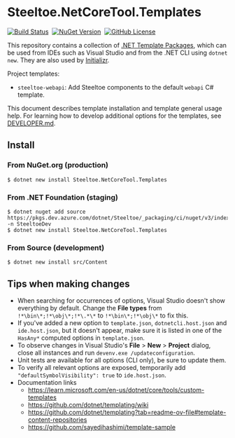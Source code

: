 # Steeltoe.NetCoreTool.Templates

[![Build Status](https://github.com/SteeltoeOSS/NetCoreToolTemplates/actions/workflows/build.yml/badge.svg?branch=main)](https://github.com/SteeltoeOSS/NetCoreToolTemplates/actions/workflows/build.yml?query=branch%3Amain)
&nbsp;[![NuGet Version](https://img.shields.io/nuget/v/Steeltoe.NetCoreTool.Templates?style=flat)](https://www.nuget.org/packages/Steeltoe.NetCoreTool.Templates)
&nbsp;[![GitHub License](https://img.shields.io/github/license/SteeltoeOSS/NetCoreToolTemplates)](LICENSE)

This repository contains a collection of [.NET Template Packages](https://learn.microsoft.com/en-us/dotnet/core/tools/dotnet-new),
which can be used from IDEs such as Visual Studio and from the .NET CLI using `dotnet new`. They are also used by [Initializr](https://start.steeltoe.io/).

Project templates:
- `steeltoe-webapi`: Add Steeltoe components to the default `webapi` C# template.

This document describes template installation and template general usage help.
For learning how to develop additional options for the templates, see [DEVELOPER.md](DEVELOPER.md).

## Install

### From NuGet.org (production)

```
$ dotnet new install Steeltoe.NetCoreTool.Templates
```

### From .NET Foundation (staging)

```
$ dotnet nuget add source https://pkgs.dev.azure.com/dotnet/Steeltoe/_packaging/ci/nuget/v3/index.json -n SteeltoeDev
$ dotnet new install Steeltoe.NetCoreTool.Templates
```

### From Source (development)

```
$ dotnet new install src/Content
```

## Tips when making changes
- When searching for occurrences of options, Visual Studio doesn't show everything by default. Change the **File types** from `!*\bin\*;!*\obj\*;!*\.*\*` to `!*\bin\*;!*\obj\*` to fix this.
- If you've added a new option to `template.json`, `dotnetcli.host.json` and `ide.host.json`, but it doesn't appear, make sure it is listed in one of the `HasAny*` computed options in `template.json`.
- To observe changes in Visual Studio's **File** > **New** > **Project** dialog, close all instances and run `devenv.exe /updateconfiguration`.
- Unit tests are available for all options (CLI only), be sure to update them.
- To verify all relevant options are exposed, temporarily add `"defaultSymbolVisibility": true` to `ide.host.json`.
- Documentation links
  - https://learn.microsoft.com/en-us/dotnet/core/tools/custom-templates
  - https://github.com/dotnet/templating/wiki
  - https://github.com/dotnet/templating?tab=readme-ov-file#template-content-repositories
  - https://github.com/sayedihashimi/template-sample
